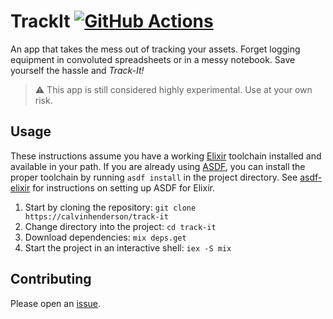 # TrackIt [![GitHub Actions](https://img.shields.io/github/actions/workflow/status/calvinhenderson/track-it/ci.yml?branch=main)](https://github.com/calvinhenderson/track-it/actions?query=branch%3Amain)

An app that takes the mess out of tracking your assets. Forget logging equipment
in convoluted spreadsheets or in a messy notebook. Save yourself the hassle and
_Track-It!_

> :warning: This app is still considered highly experimental. Use at your own
risk.


## Usage

These instructions assume you have a working [Elixir](https://elixir-lang.org)
toolchain installed and available in your path. If you are already using
[ASDF](https://asdf-vm.com), you can install the proper toolchain by running
`asdf install` in the project directory. See [asdf-elixir](https://github.com/asdf-vm/asdf-elixir)
for instructions on setting up ASDF for Elixir.

1. Start by cloning the repository: `git clone https://calvinhenderson/track-it`
2. Change directory into the project: `cd track-it`
3. Download dependencies: `mix deps.get`
4. Start the project in an interactive shell: `iex -S mix`


## Contributing

Please open an [issue](https://github.com/calvinhenderson/track-it/issues/new).

